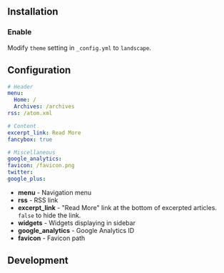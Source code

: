 ## Installation

### Enable

Modify `theme` setting in `_config.yml` to `landscape`.

## Configuration

``` yml
# Header
menu:
  Home: /
  Archives: /archives
rss: /atom.xml

# Content
excerpt_link: Read More
fancybox: true

# Miscellaneous
google_analytics:
favicon: /favicon.png
twitter:
google_plus:
```

- **menu** - Navigation menu
- **rss** - RSS link
- **excerpt_link** - "Read More" link at the bottom of excerpted articles. `false` to hide the link.
- **widgets** - Widgets displaying in sidebar
- **google_analytics** - Google Analytics ID
- **favicon** - Favicon path

## Development
